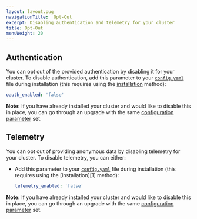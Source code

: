 ```yaml
---
layout: layout.pug
navigationTitle:  Opt-Out
excerpt: Disabling authentication and telemetry for your cluster
title: Opt-Out
menuWeight: 20
---
```


## Authentication

You can opt out of the provided authentication by disabling it for your cluster. To disable authentication, add this parameter to your [`config.yaml`](/1.12/installing/production/advanced-configuration/configuration-reference/) file during installation (this requires using the [installation](/1.12/installing/production/deploying-dcos/installation/) method):

```yaml
oauth_enabled: 'false'
```

**Note:** If you have already installed your cluster and would like to disable this in place, you can go through an upgrade with the same [configuration parameter](/1.12/installing/production/advanced-configuration/configuration-reference/) set.

## Telemetry

You can opt out of providing anonymous data by disabling telemetry for your cluster. To disable telemetry, you can either:

- Add this parameter to your [`config.yaml`](/1.12/installing/production/advanced-configuration/configuration-reference/) file during installation (this requires using the [installation][1] method):

    ```yaml
    telemetry_enabled: 'false'
    ```


**Note:** If you have already installed your cluster and would like to disable this in place, you can go through an upgrade with the same [configuration parameter](/1.12/installing/production/advanced-configuration/configuration-reference/) set.

